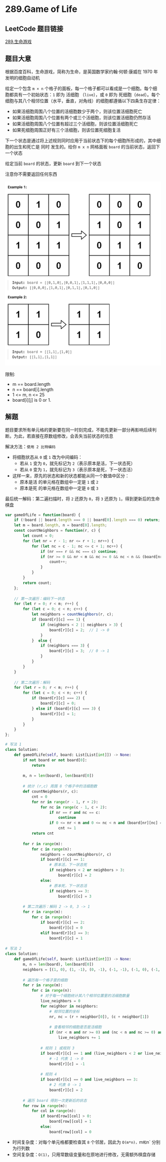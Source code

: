# 289.Game of Life

## LeetCode 题目链接

[289.生命游戏](https://leetcode.cn/problems/game-of-life/)

## 题目大意

根据百度百科，生命游戏，简称为生命，是英国数学家约翰·何顿·康威在 1970 年发明的细胞自动机

给定一个包含 `m × n` 个格子的面板，每一个格子都可以看成是一个细胞。每个细胞都具有一个初始状态：`1` 即为 活细胞 （`live`），或 `0` 即为 死细胞（`dead`）。每个细胞与其八个相邻位置（水平，垂直，对角线）的细胞都遵循以下四条生存定律：
- 如果活细胞周围八个位置的活细胞数少于两个，则该位置活细胞死亡
- 如果活细胞周围八个位置有两个或三个活细胞，则该位置活细胞仍然存活
- 如果活细胞周围八个位置有超过三个活细胞，则该位置活细胞死亡
- 如果死细胞周围正好有三个活细胞，则该位置死细胞复活
  
下一个状态是通过将上述规则同时应用于当前状态下的每个细胞所形成的，其中细胞的出生和死亡是 同时 发生的。给你 `m x n` 网格面板 `board` 的当前状态，返回下一个状态

给定当前 `board` 的状态，更新 `board` 到下一个状态

注意你不需要返回任何东西

![alt text](https://github.com/donnapersonal/picx-images-hosting/raw/master/image.77dpobi379.webp)

限制:
- m == board.length
- n == board[i].length
- 1 <= m, n <= 25
- board[i][j] is 0 or 1.

## 解题

题目要求所有单元格的更新要在同一时刻完成，不能先更新一部分再影响后续判断。为此，若直接在原数组修改，会丢失当前状态的信息

解决方法：`使用 2 比特编码`
- 将细胞状态从 `0` 或 `1` 改为中间编码：
  - 若从 `1` 变为 `0`，就先标记为 `2`（表示原本是活，下一状态死）
  - 若从 `0` 变为 `1`，就先标记为 `3`（表示原本是死，下一状态活）
- 这样一来，原先的状态和新的状态都能从同一个数值中区分：
  - 原本是活 的单元格在数组中一定是 `1` 或 `2`
  - 原本是死 的单元格在数组中一定是 `0` 或 `3`

最后统一解码：第二遍扫描时，将 `2` 还原为 `0`，将 `3` 还原为 `1`，得到更新后的生命棋盘

```js
var gameOfLife = function(board) {
    if (!board || board.length === 0 || board[0].length === 0) return;
    let m = board.length, n = board[0].length;
    const countNeighbors = function(r, c) {
        let count = 0;
        for (let nr = r - 1; nr <= r + 1; nr++) {
            for (let nc = c - 1; nc <= c + 1; nc++) {
                if (nr === r && nc === c) continue;
                if (nr >= 0 && nr < m && nc >= 0 && nc < n && (board[nr][nc] === 1 || board[nr][nc] === 2)) {
                    count++;
                }
            }
        }
        return count;
    };

    // 第一次遍历：编码下一状态
    for (let r = 0; r < m; r++) {
        for (let c = 0; c < n; c++) {
            let neighbors = countNeighbors(r, c);
            if (board[r][c] === 1) {
                if (neighbors < 2 || neighbors > 3) {
                    board[r][c] = 2;  // 1 -> 0
                }
            }  else {
                if (neighbors === 3) {
                    board[r][c] = 3;  // 0 -> 1
                }
            }
        }
    }

    // 第二次遍历：解码
    for (let r = 0; r < m; r++) {
        for (let c = 0; c < n; c++) {
            if (board[r][c] === 2) {
                board[r][c] = 0;
            } else if (board[r][c] === 3) {
                board[r][c] = 1;
            }
        }
    }
};
```
```python
# 写法 1
class Solution:
    def gameOfLife(self, board: List[List[int]]) -> None:
        if not board or not board[0]:
            return
        
        m, n = len(board), len(board[0])

        # 统计 (r,c) 周围 8 个格子中的活细胞数
        def countNeighbors(r, c):
            cnt = 0
            for nr in range(r - 1, r + 2):
                for nc in range(c - 1, c + 2):
                    if nr == r and nc == c:
                        continue
                    if 0 <= nr < m and 0 <= nc < n and (board[nr][nc] == 1 or board[nr][nc] == 2):
                        cnt += 1
            return cnt
        
        for r in range(m):
            for c in range(n):
                neighbors = countNeighbors(r, c)
                if board[r][c] == 1:
                    # 原本活，下一状态死
                    if neighbors < 2 or neighbors > 3:
                        board[r][c] = 2
                else:
                    # 原本死，下一状态活
                    if neighbors == 3:
                        board[r][c] = 3
        
        # 第二次遍历：解码 2 -> 0, 3 -> 1
        for r in range(m):
            for c in range(n):
                if board[r][c] == 2:
                    board[r][c] = 0
                elif board[r][c] == 3:
                    board[r][c] = 1

# 写法 2
class Solution:
    def gameOfLife(self, board: List[List[int]]) -> None:
        m, n = len(board), len(board[0])
        neighbors = [(1, 0), (1, -1), (0, -1), (-1, -1), (-1, 0), (-1, 1), (0, 1), (1, 1)]

        # 遍历每一个格子里的细胞
        for r in range(m):
            for c in range(n):
                # 对于每一个细胞统计其八个相邻位置里的活细胞数量
                live_neighbors = 0
                for neighbor in neighbors:
                    # 相邻位置的坐标
                    nr, nc = (r + neighbor[0]), (c + neighbor[1])

                    # 查看相邻的细胞是否是活细胞
                    if (nr < m and nr >= 0) and (nc < n and nc >= 0) and abs(board[nr][nc]) == 1:
                        live_neighbors += 1
                
                # 规则 1 或规则 3 
                if board[r][c] == 1 and (live_neighbors < 2 or live_neighbors > 3):
                    # -1 代表 1 -> 0
                    board[r][c] = -1

                # 规则 4
                if board[r][c] == 0 and live_neighbors == 3:
                    # 2 代表 0 -> 1
                    board[r][c] = 2
        
        # 遍历 board 得到一次更新后的状态
        for row in range(m):
            for col in range(n):
                if board[row][col] > 0:
                    board[row][col] = 1
                else:
                    board[row][col] = 0
```

- 时间复杂度：对每个单元格都要检查其 `8` 个邻居，因此为 `O(m*n)，`m` 和 `n` 分别为行列数
- 空间复杂度：`O(1)`，只用常数级变量和在原地进行修改，无需额外棋盘存储